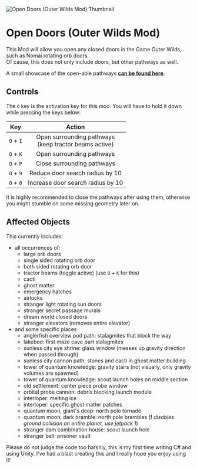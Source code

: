 ![Open Doors (Outer Wilds Mod) Thumbnail](doc/open_doors_thumb.png)

# Open Doors (Outer Wilds Mod)

This Mod will allow you open any closed doors in the Game Outer Wilds, such as Nomai rotating orb doors.  
Of cause, this does not only include doors, but other pathways as well.

A small showcase of the open-able pathways **[can be found here](doc/showcase.md)**.

## Controls

The `O` key is the activation key for this mod. You will have to hold it down while pressing the keys below:

|    Key    |                          Action                           |
|:---------:|:---------------------------------------------------------:|
| `O` + `I` | Open surrounding pathways<br/>(keep tractor beams active) |
| `O` + `K` |                 Open surrounding pathways                 |
| `O` + `P` |                Close surrounding pathways                 |
| `O` + `9` |              Reduce door search radius by 10              |
| `O` + `0` |             Increase door search radius by 10             |

It is highly recommended to close the pathways after using them, otherwise you might stumble on some missing geometry
later on.

## Affected Objects

This currently includes:

- all occurrences of:
    - large orb doors
    - single sided rotating orb door
    - both sided rotating orb door
    - tractor beams (toggle active) (use `O` + `K` for this)
    - cacti
    - ghost matter
    - emergency hatches
    - airlocks
    - stranger light rotating sun doors
    - stranger secret passage murals
    - dream world closed doors
    - stranger elevators (removes entire elevator)
- and some specific places
    - anglerfish overview pod path: stalagmites that block the way
    - lakebed: first maze cave part stalagmites
    - sunless city eye shrine: glass window (messes up gravity direction when passed through)
    - sunless city cannon path: stones and cacti in ghost matter building
    - tower of quantum knowledge: gravity stairs (not visually, only gravity volumes are spawned)
    - tower of quantum knowledge: scout launch holes on middle section
    - old settlement: center piece probe window
    - orbital probe cannon: debris blocking launch module
    - interloper: melting ice
    - interloper: specific ghost matter patches
    - quantum moon, giant's deep: north pole tornado
    - quantum moon, dark bramble: north pole brambles (**!** *disables ground collision on entire planet, use
      jetpack* **!**)
    - stranger dam combination house: scout launch hole
    - stranger bell: prisoner vault

Please do not judge the code too harshly, this is my first time writing C# and using Unity. I've had a blast creating
this and I really hope you enjoy using it!
